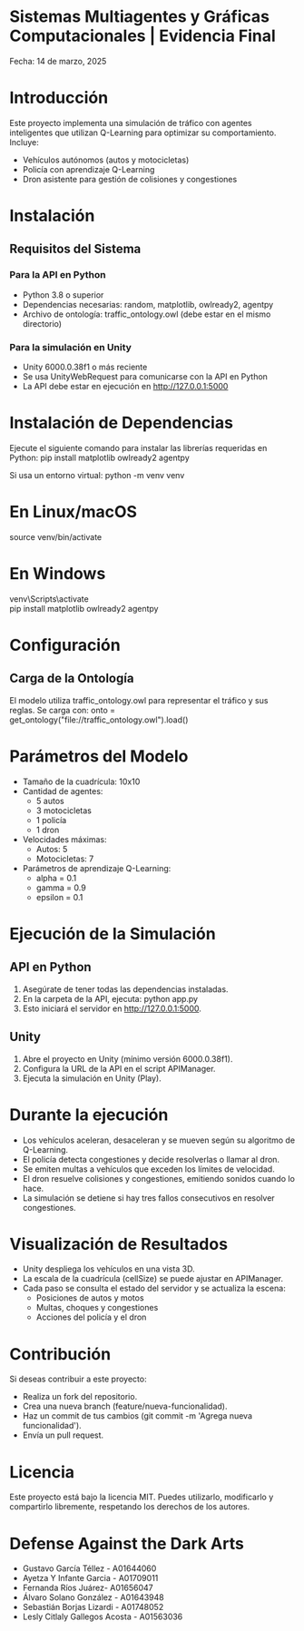 # Sistemas Multiagentes y Gráficas Computacionales | Evidencia Final
Fecha: 14 de marzo, 2025

# Introducción
Este proyecto implementa una simulación de tráfico con agentes inteligentes que utilizan Q-Learning para optimizar su comportamiento. Incluye:
- Vehículos autónomos (autos y motocicletas)
- Policía con aprendizaje Q-Learning
- Dron asistente para gestión de colisiones y congestiones

# Instalación

## Requisitos del Sistema
### Para la API en Python
- Python 3.8 o superior
- Dependencias necesarias: random, matplotlib, owlready2, agentpy
- Archivo de ontología: traffic_ontology.owl (debe estar en el mismo directorio)

### Para la simulación en Unity
- Unity 6000.0.38f1 o más reciente
- Se usa UnityWebRequest para comunicarse con la API en Python
- La API debe estar en ejecución en http://127.0.0.1:5000

# Instalación de Dependencias

Ejecute el siguiente comando para instalar las librerías requeridas en Python:
pip install matplotlib owlready2 agentpy

Si usa un entorno virtual:
python -m venv venv
# En Linux/macOS
source venv/bin/activate  
# En Windows
venv\Scripts\activate   
pip install matplotlib owlready2 agentpy

# Configuración

## Carga de la Ontología
El modelo utiliza traffic_ontology.owl para representar el tráfico y sus reglas. Se carga con:
onto = get_ontology("file://traffic_ontology.owl").load()

# Parámetros del Modelo

- Tamaño de la cuadrícula: 10x10
- Cantidad de agentes:
  - 5 autos
  - 3 motocicletas
  - 1 policía
  - 1 dron
- Velocidades máximas:
  - Autos: 5
  - Motocicletas: 7
- Parámetros de aprendizaje Q-Learning:
  - alpha = 0.1
  - gamma = 0.9
  - epsilon = 0.1

# Ejecución de la Simulación

## API en Python
1. Asegúrate de tener todas las dependencias instaladas.
2. En la carpeta de la API, ejecuta:
python app.py
3. Esto iniciará el servidor en http://127.0.0.1:5000.

## Unity
1. Abre el proyecto en Unity (mínimo versión 6000.0.38f1).
2. Configura la URL de la API en el script APIManager.
3. Ejecuta la simulación en Unity (Play).

# Durante la ejecución
- Los vehículos aceleran, desaceleran y se mueven según su algoritmo de Q-Learning.
- El policía detecta congestiones y decide resolverlas o llamar al dron.
- Se emiten multas a vehículos que exceden los límites de velocidad.
- El dron resuelve colisiones y congestiones, emitiendo sonidos cuando lo hace.
- La simulación se detiene si hay tres fallos consecutivos en resolver congestiones.

# Visualización de Resultados

- Unity despliega los vehículos en una vista 3D.
- La escala de la cuadrícula (cellSize) se puede ajustar en APIManager.
- Cada paso se consulta el estado del servidor y se actualiza la escena:
  - Posiciones de autos y motos
  - Multas, choques y congestiones
  - Acciones del policía y el dron

# Contribución
Si deseas contribuir a este proyecto:
- Realiza un fork del repositorio.
- Crea una nueva branch (feature/nueva-funcionalidad).
- Haz un commit de tus cambios (git commit -m 'Agrega nueva funcionalidad').
- Envía un pull request.

# Licencia
Este proyecto está bajo la licencia MIT. Puedes utilizarlo, modificarlo y compartirlo libremente, respetando los derechos de los autores.

# Defense Against the Dark Arts
- Gustavo García Téllez - A01644060
- Ayetza Y Infante Garcia - A01709011
- Fernanda Ríos Juárez- A01656047
- Álvaro Solano González - A01643948
- Sebastián Borjas Lizardi - A01748052
- Lesly Citlaly Gallegos Acosta - A01563036


